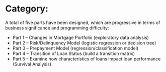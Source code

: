 # Category:

A total of five parts have been designed, which are progressive in terms of business significance and programming difficulty:
- Part 1 – Changes in Mortgage Portfolio (exploratory data analysis)
- Part 2 – Risk/Delinquency Model (logistic regression or decision tree)
- Part 3 – Prepayment Model (regression/classification model)
- Part 4 – Transition of Loan Status (build a transition matrix)
- Part 5 – Examine how characteristics of loans impact loan performance (Survival Analysis)
